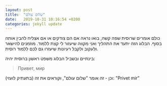 ```yaml
---
layout: post
title:  "שלום עולם"
date:   2019-10-31 10:16:54 +0200
categories: jekyll update
---
```


כולם אומרים שרוסית שפה קשה, בואו נראה אם הם צודקים או אם אצליח להבין אותה בסוף. הבלוג הזה יתעד את התהליך ואני מקווה שיעזור לי קצת ללמוד. מוזמנים להישאר ולעקוב ולקבל רעיונות שיעזרו גם לכם ללמוד רוסית.

בינתיים ובשביל הבלוג משפט ראשון ברוסית יהיה:

> Привет, мир

וכן - זה אומר "שלום עולם", וקוראים את זה (בתעתיק לועזי): "Privet mir"
